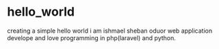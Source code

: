 # hello_world
creating a simple hello world
i am ishmael sheban oduor
web application develope and love programming in php(laravel) and python.
